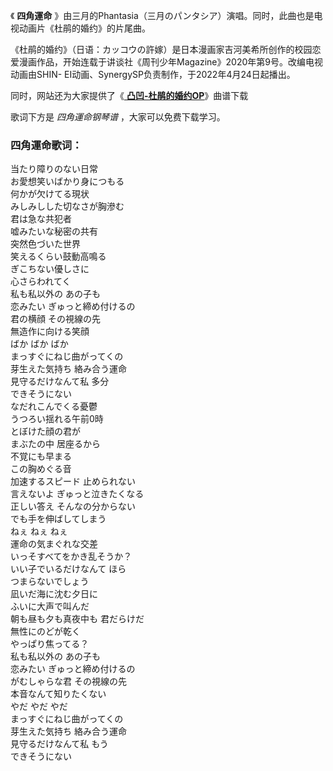 

《 **四角運命** 》由三月的Phantasia（三月のパンタシア）演唱。同时，此曲也是电视动画片《杜鹃的婚约》的片尾曲。

《杜鹃的婚约》（日语：カッコウの許嫁）是日本漫画家吉河美希所创作的校园恋爱漫画作品，开始连载于讲谈社《周刊少年Magazine》2020年第9号。改编电视动画由SHIN-
EI动画、SynergySP负责制作，于2022年4月24日起播出。

同时，网站还为大家提供了《[ **凸凹-杜鹃的婚约OP**](Music-14143-凸凹-杜鹃的婚约OP.html "凸凹-杜鹃的婚约OP")》曲谱下载

歌词下方是 _四角運命钢琴谱_ ，大家可以免费下载学习。

### 四角運命歌词：

当たり障りのない日常  
お愛想笑いばかり身につもる  
何かが欠けてる現状  
みしみしした切なさが胸滲む  
君は急な共犯者  
嘘みたいな秘密の共有  
突然色づいた世界  
笑えるくらい鼓動高鳴る  
ぎこちない優しさに  
心さらわれてく  
私も私以外の あの子も  
恋みたい ぎゅっと締め付けるの  
君の横顔 その視線の先  
無造作に向ける笑顔  
ばか ばか ばか  
まっすぐにねじ曲がってくの  
芽生えた気持ち 絡み合う運命  
見守るだけなんて私 多分  
できそうにない  
なだれこんでくる憂鬱  
うつろい揺れる午前0時  
とぼけた顔の君が  
まぶたの中 居座るから  
不覚にも早まる  
この胸めぐる音  
加速するスピード 止められない  
言えないよ ぎゅっと泣きたくなる  
正しい答え そんなの分からない  
でも手を伸ばしてしまう  
ねぇ ねぇ ねぇ  
運命の気まぐれな交差  
いっそすべてをかき乱そうか？  
いい子でいるだけなんて ほら  
つまらないでしょう  
凪いだ海に沈む夕日に  
ふいに大声で叫んだ  
朝も昼も夕も真夜中も 君だらけだ  
無性にのどが乾く  
やっぱり焦ってる？  
私も私以外の あの子も  
恋みたい ぎゅっと締め付けるの  
がむしゃらな君 その視線の先  
本音なんて知りたくない  
やだ やだ やだ  
まっすぐにねじ曲がってくの  
芽生えた気持ち 絡み合う運命  
見守るだけなんて私 もう  
できそうにない

